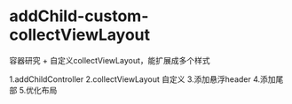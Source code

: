 # addChild-custom-collectViewLayout
容器研究 + 自定义collectViewLayout，能扩展成多个样式

1.addChildController
2.collectViewLayout 自定义
3.添加悬浮header
4.添加尾部
5.优化布局
